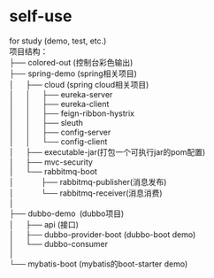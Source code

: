 # self-use

for study (demo, test, etc.)<br>
项目结构：<br>
├── colored-out (控制台彩色输出)<br>
├── spring-demo (spring相关项目)<br>
│   ├── cloud (spring cloud相关项目)<br>
│   │   ├── eureka-server<br>
│   │   ├── eureka-client<br>
│   │   ├── feign-ribbon-hystrix<br>
│   │   ├── sleuth<br>
│   │   ├── config-server<br>
│   │   └── config-client<br>
│   ├── executable-jar(打包一个可执行jar的pom配置)<br>
│   ├── mvc-security<br>
│   └── rabbitmq-boot<br>
│       ├── rabbitmq-publisher(消息发布)<br>
│       └── rabbitmq-receiver(消息消费)<br>
│<br>
├── dubbo-demo (dubbo项目)<br>
│   ├── api (接口)<br>
│   ├── dubbo-provider-boot (dubbo-boot demo)<br>
│   └── dubbo-consumer<br>
│<br>
└── mybatis-boot (mybatis的boot-starter demo)<br>